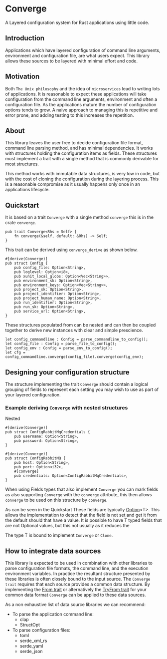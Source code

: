 # Converge

A Layered configuration system for Rust applications using little code.

## Introduction

Applications which have layered configuration of command line arguments,
environment and configuration file, are what users expect. This library allows
these sources to be layered with minimal effort and code.

## Motivation

Both `The Unix philosophy` and the idea of `microservices` lead to writing lots
of applications. It is reasonable to expect these applications will take
configuration from the command line arguments, environment and often a
configuration file. As the applications mature the number of configuration
options tends to grow. A naive approach to managing this is repetitive and error
prone, and adding testing to this increases the repetition.

## About

This library leaves the user free to decide configuration file format, command
line parsing method, and has minimal dependencies. It works with structures
holding the configuration items as fields. These structures must implement
a trait with a single method that is commonly derivable for most structures.

This method works with immutable data structures, is very low in code, but with
the cost of cloning the configuration during the layering process. This is
a reasonable compromise as it usually happens only once in an applications
lifecycle.

## Quickstart

It is based on a trait `Converge` with a single method
`converge` this is in the crate `converge`.

    pub trait Converge<Rhs = Self> {
        fn converge(&self, default: &Rhs) -> Self;
    }

This trait can be derived using `converge_derive` as shown below.

    #[derive(Converge)]
    pub struct Config {
        pub config_file: Option<String>,
        pub loglevel: Option<i8>,
        pub xunit_local_globs: Option<Vec<String>>,
        pub environment_sk: Option<String>,
        pub environment_keys: Option<Vec<String>>,
        pub project_sk: Option<String>,
        pub project_identifier: Option<String>,
        pub project_human_name: Option<String>,
        pub run_identifier: Option<String>,
        pub run_sk: Option<String>,
        pub service_url: Option<String>,
    }

These structures populated from can be nested and can then be coupled together
to derive new instances with clear and simple prescience.

    let config_commandline : Config = parse_commandline_to_config();
    let config_file : Config = parse_file_to_config();
    let config_env : Config = parse_env_to_config();
    let cfg = config_commandline.converge(config_file).converge(config_env);

## Designing your configuration structure

The structure implementing the trait `Converge` should contain a logical
grouping of fields to represent each setting you may wish to use as part of your
layered configuration.

### Example deriving `Converge` with nested structures

Nested

    #[derive(Converge)]
    pub struct ConfigRabbitMqCredentials {
        pub username: Option<String>,
        pub password: Option<String>,
    }

    #[derive(Converge)]
    pub struct ConfigRabbitMQ {
        pub host: Option<String>,
        pub port: Option<i32>,
        #[converge]
        pub credentials: Option<ConfigRabbitMqCredentials>,
    }

When using Fields types that also implement `Converge` you can mark
fields as also supporting `Converge` with the `converge` attribute, this then
allows `converge` to be used on this structure by `converge`.

As can be seen in the Quickstart These fields are typically
[Option](https://doc.rust-lang.org/std/option/)\<T\>. This allows the
implementation to detect that the field is not set and get it from the default
should that have a value. It is possible to have T typed fields that are not
Optional values, but this not usually as it reduces the

The type T is bound to implement `Converge` or `Clone`.

## How to integrate data sources

This library is expected to be used in combination with other libraries to parse
configuration file formats, the command line, and the execution environment
variables. In practice the resultant structure presented by these libraries is
often closely bound to the input source. The `Converge trait` requires
that each source provides a common data structure. By implementing the
[From trait](https://doc.rust-lang.org/std/convert/trait.From.html) or
alternatively the
[TryFrom trait](https://doc.rust-lang.org/std/convert/trait.TryFrom.html) for
your common data format `Converge` can be applied to these data sources.

As a non exhaustive list of data source libraries we can recommend:

* To parse the application command line:
  * clap
  * StructOpt
* To parse configuration files:
  * toml
  * serde_xml_rs
  * serde_yaml
  * serde_json
